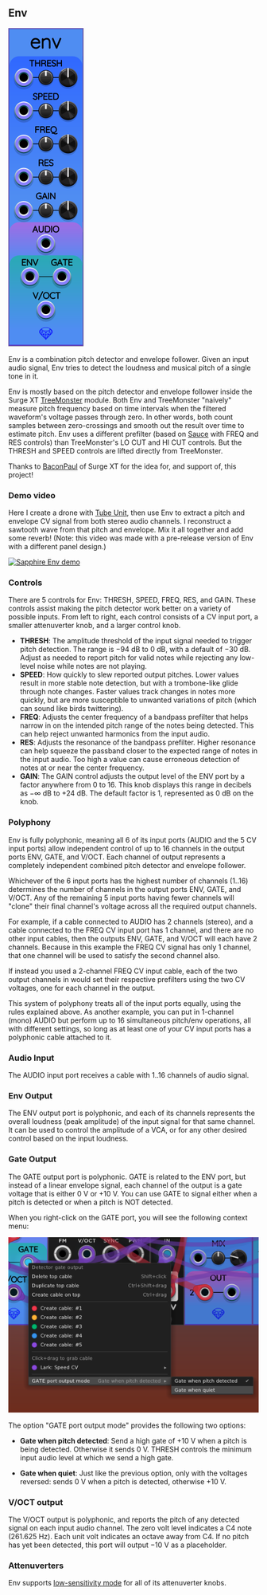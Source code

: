## Env

![Env](images/env.png)

Env is a combination pitch detector and envelope follower. Given an input audio signal,
Env tries to detect the loudness and musical pitch of a single tone in it.

Env is mostly based on the pitch detector and envelope follower inside the Surge XT
[TreeMonster](https://library.vcvrack.com/SurgeXTRack/SurgeXTFXTreeMonster) module.
Both Env and TreeMonster "naively" measure pitch frequency based on time intervals
when the filtered waveform's voltage passes through zero.
In other words, both count samples between zero-crossings and smooth out the result over time to estimate pitch.
Env uses a different prefilter (based on [Sauce](Sauce.md) with FREQ and RES controls) than TreeMonster's LO CUT and HI CUT controls.
But the THRESH and SPEED controls are lifted directly from TreeMonster.

Thanks to [BaconPaul](https://github.com/baconpaul/) of Surge XT for the idea for, and support of, this project!

### Demo video

Here I create a drone with [Tube Unit](TubeUnit.md), then use Env to extract a pitch and envelope CV signal from both stereo audio channels. I reconstruct a sawtooth wave from that pitch and envelope. Mix it all together and add some reverb! (Note: this video was made with a pre-release version of Env with a different panel design.)

[![Sapphire Env demo](https://img.youtube.com/vi/P8HinJX07t4/0.jpg)](https://www.youtube.com/watch?v=P8HinJX07t4)

### Controls

There are 5 controls for Env: THRESH, SPEED, FREQ, RES, and GAIN.
These controls assist making the pitch detector work better on a variety of possible inputs.
From left to right, each control consists of a CV input port,
a smaller attenuverter knob, and a larger control knob.

* **THRESH**: The amplitude threshold of the input signal needed to trigger pitch detection. The range is &minus;94&nbsp;dB to 0&nbsp;dB, with a default of &minus;30&nbsp;dB. Adjust as needed to report pitch for valid notes while rejecting any low-level noise while notes are not playing.
* **SPEED**: How quickly to slew reported output pitches. Lower values result in more stable note detection, but with a trombone-like glide through note changes. Faster values track changes in notes more quickly, but are more susceptible to unwanted variations of pitch (which can sound like birds twittering).
* **FREQ**: Adjusts the center frequency of a bandpass prefilter that helps narrow in on the intended pitch range of the notes being detected. This can help reject unwanted harmonics from the input audio.
* **RES**: Adjusts the resonance of the bandpass prefilter. Higher resonance can help squeeze the passband closer to the expected range of notes in the input audio. Too high a value can cause erroneous detection of notes at or near the center frequency.
* **GAIN**: The GAIN control adjusts the output level of the ENV port by a factor anywhere from 0 to 16. This knob displays this range in decibels as &minus;&infin;&nbsp;dB to +24&nbsp;dB. The default factor is 1, represented as 0&nbsp;dB on the knob.

### Polyphony

Env is fully polyphonic, meaning all 6 of its input ports (AUDIO and the 5 CV input ports) allow
independent control of up to 16 channels in the output ports ENV, GATE, and V/OCT.
Each channel of output represents a completely independent combined pitch detector and envelope follower.

Whichever of the 6 input ports has the highest number of channels (1..16) determines the
number of channels in the output ports ENV, GATE, and V/OCT.
Any of the remaining 5 input ports having fewer channels will "clone" their final channel's
voltage across all the required output channels.

For example, if a cable connected to AUDIO has 2 channels (stereo),
and a cable connected to the FREQ CV input port has 1 channel,
and there are no other input cables,
then the outputs ENV, GATE, and V/OCT will each have 2 channels.
Because in this example the FREQ CV signal has only 1 channel, that one channel
will be used to satisfy the second channel also.

If instead you used a 2-channel FREQ CV input cable, each of the two output channels
in would set their respective prefilters using the two CV voltages,
one for each channel in the output.

This system of polyphony treats all of the input ports equally, using the rules explained above.
As another example, you can put in 1-channel (mono) AUDIO
but perform up to 16 simultaneous pitch/env operations, all with different settings, so long as at least one of your CV input ports has a polyphonic cable attached to it.

### Audio Input

The AUDIO input port receives a cable with 1..16 channels of audio signal.

### Env Output

The ENV output port is polyphonic, and each of its channels represents
the overall loudness (peak amplitude) of the input signal for that same channel.
It can be used to control the amplitude of a VCA, or for any other desired control
based on the input loudness.

### Gate Output

The GATE output port is polyphonic. GATE is related to the ENV port,
but instead of a linear envelope signal, each channel of the output is a gate
voltage that is either 0&nbsp;V or +10&nbsp;V.
You can use GATE to signal either when a pitch is detected or when a pitch is NOT detected.

When you right-click on the GATE port, you will see the following context menu:

![ENV port context menu](images/env_output_modes.png)

The option "GATE port output mode" provides the following two options:

* **Gate when pitch detected**: Send a high gate of +10&nbsp;V when a pitch is being detected. Otherwise it sends 0&nbsp;V. THRESH controls the minimum input audio level at which we send a high gate.

* **Gate when quiet**: Just like the previous option, only with the voltages reversed: sends 0&nbsp;V when a pitch is detected, otherwise +10&nbsp;V.

### V/OCT output

The V/OCT output is polyphonic, and reports the pitch of any detected signal on each input audio channel.
The zero volt level indicates a C4 note (261.625&nbsp;Hz).
Each unit volt indicates an octave away from C4.
If no pitch has yet been detected, this port will output &minus;10&nbsp;V as a placeholder.

### Attenuverters

Env supports [low-sensitivity mode](LowSensitivityAttenuverterKnobs.md) for all of its attenuverter knobs.
